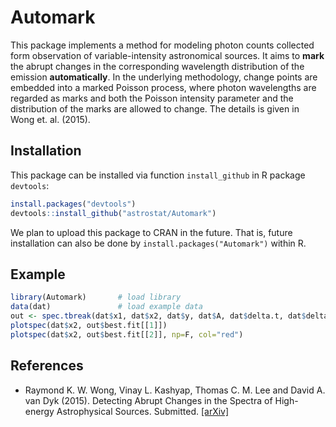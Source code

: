 # Automark

This package implements a method for modeling photon counts collected form
observation of variable-intensity astronomical sources. It aims to **mark** the
abrupt changes in the corresponding wavelength distribution of the emission
**automatically**. In the underlying methodology, change points are embedded into a
marked Poisson process, where photon wavelengths are regarded as marks and both
the Poisson intensity parameter and the distribution of the marks are allowed
to change. The details is given in Wong et. al. (2015).

## Installation
This package can be installed via function `install_github` in R package `devtools`:

``` r
install.packages("devtools")
devtools::install_github("astrostat/Automark")

```

We plan to upload this package to CRAN in the future. That is, future installation can
also be done by `install.packages("Automark")` within R.

## Example
```r
library(Automark)       # load library
data(dat)               # load example data
out <- spec.tbreak(dat$x1, dat$x2, dat$y, dat$A, dat$delta.t, dat$delta.w, cpus=5)
plotspec(dat$x2, out$best.fit[[1]])
plotspec(dat$x2, out$best.fit[[2]], np=F, col="red")
```


## References
* Raymond K. W. Wong, Vinay L. Kashyap, Thomas C. M. Lee and David A. van Dyk (2015).
Detecting Abrupt Changes in the Spectra of High-energy Astrophysical Sources. Submitted. [\[arXiv\]](http://arxiv.org/abs/1508.07083)
